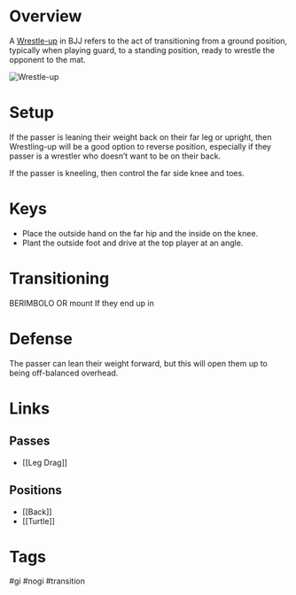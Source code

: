 # Overview
A <u>Wrestle-up</u> in BJJ refers to the act of transitioning from a ground position, typically when playing guard, to a standing position, ready to wrestle the opponent to the mat.

![Wrestle-up](https://www.elitesports.com/cdn/shop/articles/10-best-wrestling-moves-for-bjj.jpg?v=1731011145&width=1200)
# Setup
If the passer is leaning their weight back on their far leg or upright, then Wrestling-up will be a good option to reverse position, especially if they passer is a wrestler who doesn’t want to be on their back.

If the passer is kneeling, then control the far side knee and toes.
# Keys
- Place the outside hand on the far hip and the inside on the knee.
- Plant the outside foot and drive at the top player at an angle.
# Transitioning
BERIMBOLO OR mount
If they end up in 
# Defense
The passer can lean their weight forward, but this will open them up to being off-balanced overhead.
# Links
## Passes
- [[Leg Drag]]
## Positions
- [[Back]]
- [[Turtle]]
# Tags
#gi #nogi #transition 